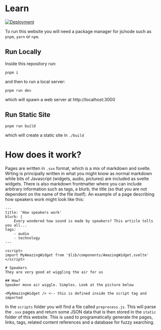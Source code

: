 # Learn

[![Deployment](https://github.com/flucoma/learn/actions/workflows/deploy.yml/badge.svg)](https://github.com/flucoma/learn/actions/workflows/deploy.yml)

To run this website you will need a package manager for js/node such as `pnpm`, `yarn` or `npm`.

## Run Locally

Inside this repository run:

`pnpm i`

and then to run a local server:

`pnpm run dev`

which will spawn a web server at http://localhost:3000

## Run Static Site

`pnpm run build`

which will create a static site in `./build`

# How does it work?

Pages are written in `.svx` format, which is a mix of markdown and svelte. Wrting is principally written in what you might know as normal markdown while bits of Javascript (widgets, audio, pictures) are included as svelte widgets. There is also markdown frontmatter where you can include arbitrary information such as tags, a blurb, the title (so that you are not dependent on the name of the file itself). An example of a page describing how speakers work might look like this:

```
---
title: 'How speakers work'
blurb: |
    Every wondered how sound is made by speakers? This article tells you all...
tags:
    - audio
    - technology
---

<script>
import MyAmazingWidget from '$lib/components/AmazingWidget.svelte'
</script>

# Speakers
They are very good at wiggling the air for us

## How?
Speaker move air wiggle. Simples. Look at the picture below

<MyAmazingWidget /> <-- this is defined inside the script tag and imported
```

In the `scripts` folder you will find a file called `preprocess.js`. This will parse the `.svx` pages and return some JSON data that is then stored in the `static` folder of this website. This is used to programatically generate the pages, links, tags, related content references and a database for fuzzy searching.
